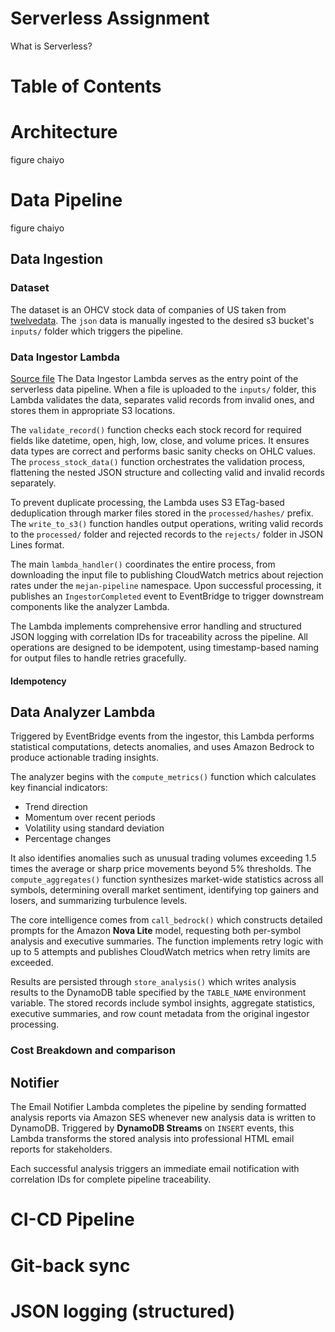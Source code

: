 # Serverless Assignment

What is Serverless?


# Table of Contents

# Architecture

figure chaiyo

# Data Pipeline

figure chaiyo

## Data Ingestion

### Dataset
The dataset is an OHCV stock data of companies of US taken from [twelvedata](https://twelvedata.com/stocks). The `json` data is manually ingested to the desired s3 bucket's `inputs/` folder which triggers the pipeline.

### Data Ingestor Lambda

[Source file](infra/modules/ingestor/src/data_ingestor.py)
The Data Ingestor Lambda serves as the entry point of the serverless data pipeline. When a file is uploaded to the `inputs/` folder, this Lambda validates the data, separates valid records from invalid ones, and stores them in appropriate S3 locations.

The `validate_record()` function checks each stock record for required fields like datetime, open, high, low, close, and volume prices. It ensures data types are correct and performs basic sanity checks on OHLC values. The `process_stock_data()` function orchestrates the validation process, flattening the nested JSON structure and collecting valid and invalid records separately.

To prevent duplicate processing, the Lambda uses S3 ETag-based deduplication through marker files stored in the `processed/hashes/` prefix. The `write_to_s3()` function handles output operations, writing valid records to the `processed/` folder and rejected records to the `rejects/` folder in JSON Lines format.

The main `lambda_handler()` coordinates the entire process, from downloading the input file to publishing CloudWatch metrics about rejection rates under the `mejan-pipeline` namespace. Upon successful processing, it publishes an `IngestorCompleted` event to EventBridge to trigger downstream components like the analyzer Lambda.

The Lambda implements comprehensive error handling and structured JSON logging with correlation IDs for traceability across the pipeline. All operations are designed to be idempotent, using timestamp-based naming for output files to handle retries gracefully.

#### Idempotency

## Data Analyzer Lambda

Triggered by EventBridge events from the ingestor, this Lambda performs statistical computations, detects anomalies, and uses Amazon Bedrock to produce actionable trading insights.

The analyzer begins with the `compute_metrics()` function which calculates key financial indicators:

- Trend direction
- Momentum over recent periods
- Volatility using standard deviation 
- Percentage changes

It also identifies anomalies such as unusual trading volumes exceeding 1.5 times the average or sharp price movements beyond 5% thresholds. The `compute_aggregates()` function synthesizes market-wide statistics across all symbols, determining overall market sentiment, identifying top gainers and losers, and summarizing turbulence levels.

The core intelligence comes from `call_bedrock()` which constructs detailed prompts for the Amazon **Nova Lite** model, requesting both per-symbol analysis and executive summaries. The function implements retry logic with up to 5 attempts and publishes CloudWatch metrics when retry limits are exceeded.

Results are persisted through `store_analysis()` which writes analysis results to the DynamoDB table specified by the `TABLE_NAME` environment variable. The stored records include symbol insights, aggregate statistics, executive summaries, and row count metadata from the original ingestor processing. 


### Cost Breakdown and comparison

## Notifier

The Email Notifier Lambda completes the pipeline by sending formatted analysis reports via Amazon SES whenever new analysis data is written to DynamoDB. Triggered by **DynamoDB Streams** on `INSERT` events, this Lambda transforms the stored analysis into professional HTML email reports for stakeholders.

Each successful analysis triggers an immediate email notification with correlation IDs for complete pipeline traceability. 

# CI-CD Pipeline



# Git-back sync

# JSON logging (structured)


<!-- ## S3 lifecyle -->

